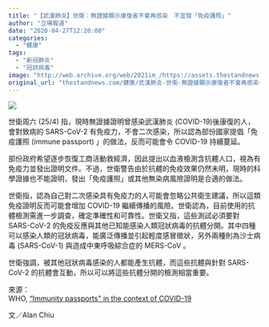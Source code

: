 ```yaml
---
title: "【武漢肺炎】世衛：無證據顯示康復者不會再感染　不宜發「免疫護照」"
author: "立場報道"
date: "2020-04-27T12:20:00"
categories:
  - "健康"
tags:
  - "新冠肺炎"
  - "冠狀病毒"
image: "http://web.archive.org/web/2021im_/https://assets.thestandnews.com/media/photos/Untitled-6-03_zY1rn.png"
original_url: "thestandnews.com/健康/武漢肺炎-世衛-無證據顯示康復者不會再感染-不宜發-免疫護照"
---
```

![](http://web.archive.org/web/2021im_/https://assets.thestandnews.com/media/photos/Untitled-6-03_zY1rn.png)

世衛周六 (25/4) 指，現時無證據證明曾感染武漢肺炎 (COVID-19)後康復的人，會對致病的 SARS-CoV-2 有免疫力，不會二次感染，所以認為部份國家提倡「免疫護照 (immune passport) 」的做法，反而可能會令 COVID-19 持續蔓延。

部份政府希望逐步恢復工商活動救經濟，因此提出以血液檢測含抗體人口，視為有免疫力並發出證明文件。不過，世衛警告由於抗體的免疫效果仍然未明，現時的科學證據也不能證明，發出「免疫護照」或其他無染病風險證明是合適的做法。

世衛指，認為自己對二次感染具有免疫力的人可能會忽略公共衛生建議，所以這類免疫證明反而可能會增加 COVID-19 繼續傳播的風險。世衛認為，目前使用的抗體檢測需進一步調查，確定準確性和可靠性。世衛又指，這些測試必須要對 SARS-CoV-2 的免疫反應與其他已知能感染人類冠狀病毒的抗體分開。其中四種可以感染人類的冠狀病毒，能廣泛傳播並引起輕度感冒徵狀，另外兩種則為沙士病毒 (SARS-CoV-1) 與造成中東呼吸綜合症的 MERS-CoV 。

世衛強調，被其他冠狀病毒感染的人都能產生抗體，而這些抗體與針對 SARS-CoV-2 的抗體會互動，所以可以將這些抗體分開的檢測相當重要。

來源：  
WHO, [“Immunity passports" in the context of COVID-19](http://web.archive.org/web/20211229132206/https://www.who.int/news-room/commentaries/detail/immunity-passports-in-the-context-of-covid-19)

文／Alan Chiu